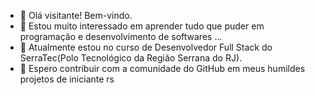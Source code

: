 - 👋 Olá visitante! Bem-vindo.
- 👀 Estou muito interessado em aprender tudo que puder em programação e desenvolvimento de softwares ...
- 🌱 Atualmente estou no curso de Desenvolvedor Full Stack do SerraTec(Polo Tecnológico da Região Serrana do RJ).
- 💞️ Espero contribuir com a comunidade do GitHub em meus humildes projetos de iniciante rs



